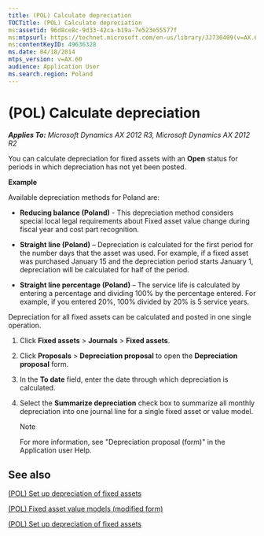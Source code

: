 ```yaml
---
title: (POL) Calculate depreciation
TOCTitle: (POL) Calculate depreciation
ms:assetid: 96d8ce8c-9d33-42ca-b19a-7e523e55577f
ms:mtpsurl: https://technet.microsoft.com/en-us/library/JJ730409(v=AX.60)
ms:contentKeyID: 49636328
ms.date: 04/18/2014
mtps_version: v=AX.60
audience: Application User
ms.search.region: Poland
---
```


# (POL) Calculate depreciation 


_**Applies To:** Microsoft Dynamics AX 2012 R3, Microsoft Dynamics AX 2012 R2_

You can calculate depreciation for fixed assets with an **Open** status for periods in which depreciation has not yet been posted.

**Example**

Available depreciation methods for Poland are:

  - **Reducing balance (Poland)** - This depreciation method considers special local legal requirements about Fixed asset value change during fiscal year and cost part recognition.

  - **Straight line (Poland)** – Depreciation is calculated for the first period for the number days that the asset was used. For example, if a fixed asset was purchased January 15 and the depreciation period starts January 1, depreciation will be calculated for half of the period.

  - **Straight line percentage (Poland)** – The service life is calculated by entering a percentage and dividing 100% by the percentage entered. For example, if you entered 20%, 100% divided by 20% is 5 service years.

Depreciation for all fixed assets can be calculated and posted in one single operation.

1.  Click **Fixed assets** \> **Journals** \> **Fixed assets**.

2.  Click **Proposals** \> **Depreciation proposal** to open the **Depreciation proposal** form.

3.  In the **To date** field, enter the date through which depreciation is calculated.

4.  Select the **Summarize depreciation** check box to summarize all monthly depreciation into one journal line for a single fixed asset or value model.
    

    > [!NOTE]
    > <P>For more information, see "Depreciation proposal (form)" in the Application user Help.</P>



## See also

[(POL) Set up depreciation of fixed assets](pol-set-up-depreciation-of-fixed-assets.md)

[(POL) Fixed asset value models (modified form)](https://technet.microsoft.com/en-us/library/jj730408\(v=ax.60\))

[(POL) Set up depreciation of fixed assets](pol-set-up-depreciation-of-fixed-assets.md)

  


